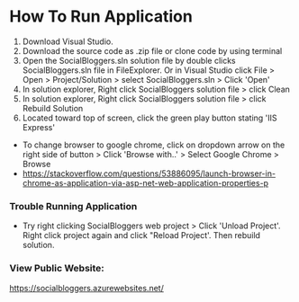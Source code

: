 # How To Run Application
1. Download Visual Studio.
2. Download the source code as .zip file or clone code by using terminal
3. Open the SocialBloggers.sln solution file by double clicks SocialBloggers.sln file in FileExplorer. Or in Visual Studio click File > Open > Project/Solution > select SocialBloggers.sln > Click 'Open'
4. In solution explorer, Right click SocialBloggers solution file > click Clean
5. In solution explorer, Right click SocialBloggers solution file > click Rebuild Solution
6. Located toward top of screen, click the green play button stating 'IIS Express'
  - To change browser to google chrome, click on dropdown arrow on the right side of button > Click 'Browse with..' > Select Google Chrome > Browse
  - https://stackoverflow.com/questions/53886095/launch-browser-in-chrome-as-application-via-asp-net-web-application-properties-p 
 
 ### Trouble Running Application
 - Try right clicking SocialBloggers web project > Click 'Unload Project'. Right click project again and click "Reload Project'. Then rebuild solution.
 
### View Public Website:
https://socialbloggers.azurewebsites.net/ 
